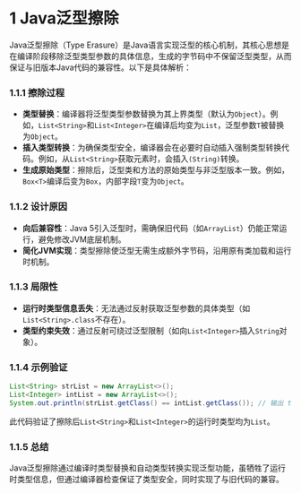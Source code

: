 # 1 Java泛型擦除
Java泛型擦除（Type Erasure）是Java语言实现泛型的核心机制，其核心思想是在编译阶段移除泛型类型参数的具体信息，生成的字节码中不保留泛型类型，从而保证与旧版本Java代码的兼容性。以下是具体解析：

### 1.1.1 ​**擦除过程**

- ​**类型替换**：编译器将泛型类型参数替换为其上界类型（默认为`Object`）。例如，`List<String>`和`List<Integer>`在编译后均变为`List`，泛型参数`T`被替换为`Object`。
- ​**插入类型转换**：为确保类型安全，编译器会在必要时自动插入强制类型转换代码。例如，从`List<String>`获取元素时，会插入`(String)`转换。
- ​**生成原始类型**：擦除后，泛型类和方法的原始类型与非泛型版本一致。例如，`Box<T>`编译后变为`Box`，内部字段`T`变为`Object`。

### 1.1.2 ​**设计原因**

- ​**向后兼容性**：Java 5引入泛型时，需确保旧代码（如`ArrayList`）仍能正常运行，避免修改JVM底层机制。
- ​**简化JVM实现**：类型擦除使泛型无需生成额外字节码，沿用原有类加载和运行时机制。

### 1.1.3 ​**局限性**

- ​**运行时类型信息丢失**：无法通过反射获取泛型参数的具体类型（如`List<String>.class`不存在）。
- ​**类型约束失效**：通过反射可绕过泛型限制（如向`List<Integer>`插入`String`对象）。

### 1.1.4 ​**示例验证**

```java
List<String> strList = new ArrayList<>();
List<Integer> intList = new ArrayList<>();
System.out.println(strList.getClass() == intList.getClass()); // 输出 true
```

此代码验证了擦除后`List<String>`和`List<Integer>`的运行时类型均为`List`。

### 1.1.5 总结

Java泛型擦除通过编译时类型替换和自动类型转换实现泛型功能，虽牺牲了运行时类型信息，但通过编译器检查保证了类型安全，同时实现了与旧代码的兼容。